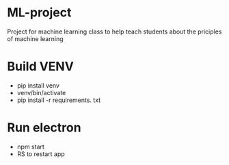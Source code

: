 # ML-project
Project for machine learning class to help teach students about the priciples of machine learning



# Build VENV
* pip install venv
*  venv/bin/activate
* pip install -r requirements. txt

# Run electron
* npm start
* RS to restart app
